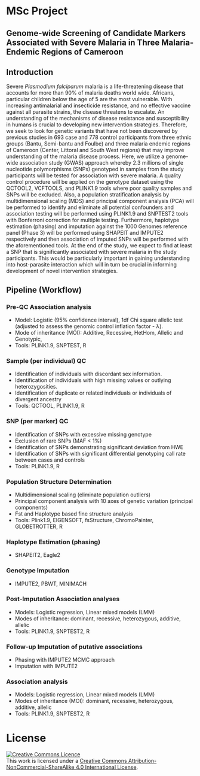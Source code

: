 # MSc Project

## Genome-wide Screening of Candidate Markers Associated with Severe Malaria in Three Malaria-Endemic Regions of Cameroon

## Introduction
Severe *Plasmodium falciparum* malaria is a life-threatening disease that accounts for more than 
90% of malaria deaths world wide. Africans, particular children below the age of 5 are the most 
vulnerable. With increasing antimalarial and insecticide resistance, and no effective vaccine 
against all parasite strains, the disease threatens to escalate. An understanding of the mechanisms 
of disease resistance and susceptibility in humans is crucial to developing new intervention strategies.
Therefore, we seek to look for genetic variants that have not been discovered by previous 
studies in 693 case and 778 control participants from three ethnic groups (Bantu, Semi-bantu and Foulbe) 
and three malaria endemic regions of Cameroon (Center, Littoral and South West regions) that may 
improve understanding of the malaria disease process. Here, we utilize a genome-wide association 
study (GWAS) approach whereby 2.3 millions of single nucleotide polymorphisms (SNPs) genotyped in 
samples from the study participants will be tested for association with severe malaria. A quality 
control procedure will be applied on the genotype dataset using the QCTOOL2, VCFTOOLS, and PLINK1.9 
tools where poor quality samples and SNPs will be excluded. Also, a population stratification analysis 
by multidimensional scaling (MDS) and principal component analysis (PCA) will be performed to identify 
and eliminate all potential confounders and association testing will be performed using PLINK1.9 and 
SNPTEST2 tools with Bonferroni correction for multiple testing. Furthermore, haplotype estimation (phasing) 
and imputation against the 1000 Genomes reference panel (Phase 3) will be performed using SHAPEIT and 
IMPUTE2 respectively and then association of imputed SNPs will be performed with the aforementioned tools.
At the end of the study, we expect to find at least a SNP that is significantly associated with 
severe malaria in the study participants. This would be particularly important in gaining understanding 
into host-parasite interaction which will in turn be crucial in informing development of novel 
intervention strategies.

## Pipeline (Workflow)

### Pre-QC Association analysis
 - Model: Logistic (95% confidence interval), 1df Chi square allelic test (adjusted to assess the genomic control inflation factor - λ).
 - Mode of inheritance (MOI): Additive, Recessive, HetHom, Allelic and Genotypic,
 - Tools: PLINK1.9, SNPTEST, R

### Sample (per individual) QC
 - Identification of individuals with discordant sex information.
 - Identification of individuals with high missing values or outlying heterozygosities.
 - Identification of duplicate or related individuals or individuals of divergent ancestry
 - Tools: QCTOOL, PLINK1.9, R

### SNP (per marker) QC
 - Identification of SNPs with excessive missing genotype
 - Exclusion of rare SNPs (MAF < 1%)
 - Identification of SNPs demonstrating significant deviation from HWE
 - Identification of SNPs with significant differential genotyping call rate between cases and controls
 - Tools: PLINK1.9, R
      
### Population Structure Determination
 - Multidimensional scaling (eliminate population outliers)
 - Principal component analysis with 10 axes of genetic variation (principal components)
 - Fst and Haplotype based fine structure analysis
 - Tools: Plink1.9, EIGENSOFT, fsStructure, ChromoPainter, GLOBETROTTER, R

### Haplotype Estimation (phasing)
 - SHAPEIT2, Eagle2

### Genotype Imputation
 - IMPUTE2, PBWT, MINIMACH

### Post-Imputation Association analyses
 - Models: Logistic regression, Linear mixed models (LMM)
 - Modes of inheritance: dominant, recessive, heterozygous, additive, allelic
 - Tools: PLINK1.9, SNPTEST2, R

### Follow-up Imputation of putative associations
 - Phasing with IMPUTE2 MCMC approach
 - Imputation with IMPUTE2

### Association analysis
 - Models: Logistic regression, Linear mixed models (LMM)
 - Modes of inheritance (MOI): dominant, recessive, heterozygous, additive, allelic
 - Tools: PLINK1.9, SNPTEST2, R

# License
<a rel="license" href="http://creativecommons.org/licenses/by-nc-sa/4.0/"><img alt="Creative Commons Licence" 
style="border-width:0" src="https://i.creativecommons.org/l/by-nc-sa/4.0/88x31.png" /></a><br />This work is 
licensed under a <a rel="license" href="http://creativecommons.org/licenses/by-nc-sa/4.0/">
Creative Commons Attribution-NonCommercial-ShareAlike 4.0 International License</a>.

